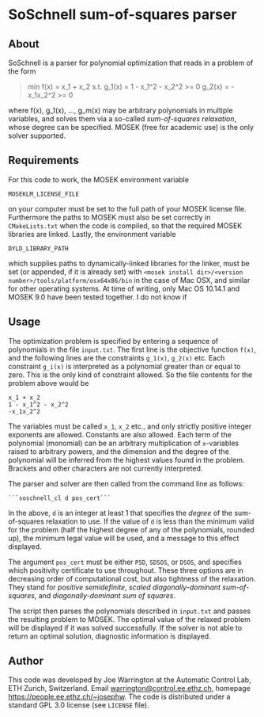 # SoSchnell sum-of-squares parser

## About

SoSchnell is a parser for polynomial optimization that reads in a problem of the form 

> min f(x) = x_1 + x_2
    s.t. g_1(x) = 1 - x_1^2 - x_2^2 >= 0
    g_2(x) = -x_1x_2^2 >= 0
    
where f(x), g_1(x), ..., g_m(x) may be arbitrary polynomials in multiple variables, and solves them via a so-called *sum-of-squares relaxation*, whose degree can be specified. MOSEK (free for academic use) is the only solver supported.

## Requirements

For this code to work, the MOSEK environment variable

    MOSEKLM_LICENSE_FILE
    
on your computer must be set to the full path of your MOSEK license file. Furthermore the paths to MOSEK must also be set correctly in `CMakeLists.txt` when the code is compiled, so that the required MOSEK libraries are linked. Lastly, the environment variable

    DYLD_LIBRARY_PATH

which supplies paths to dynamically-linked libraries for the linker, must be set (or appended, if it is already set) with `<mosek install dir>/<version number>/tools/platform/osx64x86/bin` in the case of Mac OSX, and similar for other operating systems. At time of writing, only Mac OS 10.14.1 and MOSEK 9.0 have been tested together. I do not know if 

## Usage

The optimization problem is specified by entering a sequence of polynomials in the file `input.txt`. The first line is the objective function `f(x)`, and the following lines are the constraints `g_1(x)`, `g_2(x)` etc. Each constraint `g_i(x)` is interpreted as a polynomial greater than or equal to zero. This is the only kind of constraint allowed. So the file contents for the problem above would be

    x_1 + x_2
    1 - x_1^2 - x_2^2
    -x_1x_2^2
    
The variables must be called `x_1`, `x_2` etc., and only strictly positive integer exponents are allowed. Constants are also allowed. Each term of the polynomial (monomial) can be an arbitrary multiplication of `x`-variables raised to arbitrary powers, and the dimension and the degree of the polynomial will be inferred from the highest values found in the problem. Brackets and other characters are not currently interpreted.

The parser and solver are then called from the command line as follows:

    ```soschnell_cl d pos_cert```
    
In the above, `d` is an integer at least 1 that specifies the *degree* of the sum-of-squares relaxation to use. If the value of `d` is less than the minimum valid for the problem (half the highest degree of any of the polynomials, rounded up), the minimum legal value will be used, and a message to this effect displayed. 
 
The argument `pos_cert` must be either `PSD`, `SDSOS`, or `DSOS`, and specifies which positivity certificate to use throughout. These three options are in decreasing order of computational cost, but also tightness of the relaxation. They stand for *positive semidefinite*, *scaled diagonally-dominant sum-of-squares*, and *diagonally-dominant sum of squares*. 

The script then parses the polynomials described in `input.txt` and passes the resulting problem to MOSEK. The optimal value of the relaxed problem will be displayed if it was solved successfully. If the solver is not able to return an optimal solution, diagnostic information is displayed.

## Author

This code was developed by Joe Warrington at the Automatic Control Lab, ETH Zurich, Switzerland. Email <warrington@control.ee.ethz.ch>, homepage <https://people.ee.ethz.ch/~josephw>. The code is distributed under a standard GPL 3.0 license (see `LICENSE` file).